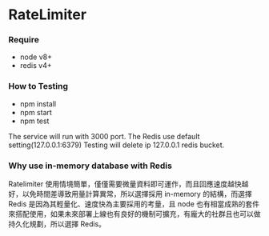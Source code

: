 # RateLimiter

### Require

- node v8+
- redis v4+

### How to Testing

- npm install
- npm start
- npm test

The service will run with 3000 port.
The Redis use default setting(127.0.0.1:6379)
Testing will delete ip 127.0.0.1 redis bucket.

### Why use in-memory database with Redis

Ratelimiter 使用情境簡單，僅僅需要微量資料即可運作，而且回應速度越快越好，以免時間差導致用量計算異常，所以選擇採用 in-memory 的結構，而選擇 Redis 是因為其輕量化、速度快為主要採用的考量，且 node 也有相當成熟的套件來搭配使用，如果未來部署上線也有良好的機制可擴充，有龐大的社群且也可以做持久化規劃，所以選擇 Redis。
